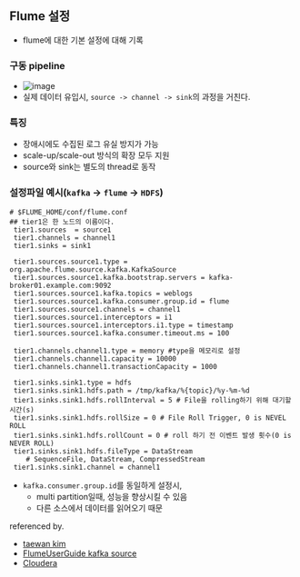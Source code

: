 ## Flume 설정
- flume에 대한 기본 설정에 대해 기록

### 구동 pipeline
- ![image](https://user-images.githubusercontent.com/10006290/52528707-30ab8680-2d28-11e9-8fc2-5a1a29e2aa88.png)
- 실제 데이터 유입시, `source -> channel -> sink`의 과정을 거친다.

### 특징
- 장애시에도 수집된 로그 유실 방지가 가능
- scale-up/scale-out 방식의 확장 모두 지원
- source와 sink는 별도의 thread로 동작

### 설정파일 예시(`kafka` -> `flume` -> `HDFS`)
```
# $FLUME_HOME/conf/flume.conf
## tier1은 한 노드의 이름이다.
 tier1.sources  = source1
 tier1.channels = channel1
 tier1.sinks = sink1
 
 tier1.sources.source1.type = org.apache.flume.source.kafka.KafkaSource
 tier1.sources.source1.kafka.bootstrap.servers = kafka-broker01.example.com:9092
 tier1.sources.source1.kafka.topics = weblogs
 tier1.sources.source1.kafka.consumer.group.id = flume
 tier1.sources.source1.channels = channel1
 tier1.sources.source1.interceptors = i1
 tier1.sources.source1.interceptors.i1.type = timestamp
 tier1.sources.source1.kafka.consumer.timeout.ms = 100
 
 tier1.channels.channel1.type = memory #type을 메모리로 설정
 tier1.channels.channel1.capacity = 10000
 tier1.channels.channel1.transactionCapacity = 1000
 
 tier1.sinks.sink1.type = hdfs
 tier1.sinks.sink1.hdfs.path = /tmp/kafka/%{topic}/%y-%m-%d
 tier1.sinks.sink1.hdfs.rollInterval = 5 # File을 rolling하기 위해 대기할 시간(s)
 tier1.sinks.sink1.hdfs.rollSize = 0 # File Roll Trigger, 0 is NEVEL ROLL
 tier1.sinks.sink1.hdfs.rollCount = 0 # roll 하기 전 이벤트 발생 횟수(0 is NEVER ROLL)
 tier1.sinks.sink1.hdfs.fileType = DataStream
    # SequenceFile, DataStream, CompressedStream
 tier1.sinks.sink1.channel = channel1
```
- `kafka.consumer.group.id`를 동일하게 설정시,
    - multi partition일때, 성능을 향상시킬 수 있음
    - 다른 소스에서 데이터를 읽어오기 때문

referenced by. 
- [taewan kim](http://taewan.kim/post/flume_images/)
- [FlumeUserGuide kafka source](https://flume.apache.org/FlumeUserGuide.html#kafka-source)
- [Cloudera](https://www.cloudera.com/documentation/kafka/latest/topics/kafka_flume.html)